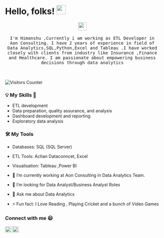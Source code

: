 # Hello, folks! <img src="https://raw.githubusercontent.com/MartinHeinz/MartinHeinz/master/wave.gif" width="30px">

<p align="center">
  <img src="https://user-images.githubusercontent.com/5679180/79618120-0daffb80-80be-11ea-819e-d2b0fa904d07.gif" width="27px">
  <br><br>
  <samp>
I'm Himanshu ,Currently i am working as ETL Developer in Aon Consulting. I have  2 years of experience in field of Data Analytics,SQL,Python,Excel and Tableau 
.I have worked closely with clients from industry like Insurance ,Finance and Healthcare. I am passionate about empowering business decisions through data analytics
    
    
     
  </samp>



<br><br>
    <img src="https://visitor-badge.glitch.me/badge?page_id=Himanshu081.Himanshu081" alt="Visitors Counter">
</p>


### 💡 My Skills :rocket:
- ETL development
- Data preparation, quality assurance, and analysis
- Dashboard development and reporting
- Exploratory data analysis

### 🛠️ My Tools
- Databases: SQL (SQL Server)
- ETL Tools: Actian Dataconncet, Excel
- Visualisation: Tableau ,Power BI









- 🌱 I’m currently working at Aon Consulting in Data Analytics Team.
- 👯 I’m looking for Data Analyst/Business Analyst Roles
-  💬 Ask me about Data Analytics
- ⚡ Fun fact: I Love Reading , Playing Cricket and a bunch of Video Games



### Connect with me :smiley:
<a href="https://twitter.com/Himu260299">
  <img align="left" alt="Himanshu Yadav Twitter" width="21px" src="https://github.com/adityakamath16/adityakamath16/blob/master/images/connect_with_me_images/twitter.svg" />
</a>
<a href="https://www.linkedin.com/in/himanshu-y-18ba29123/">
  <img align="left" alt="Himanshu Yadav Linkdin" width="21px" src="https://github.com/adityakamath16/adityakamath16/blob/master/images/connect_with_me_images/linkedin.svg" />
</a>



<!-- Actual text -->

<!-- Icons -->



<!-- Links to your social media accounts -->

